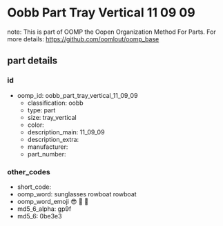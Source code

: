 # Oobb Part Tray Vertical 11 09 09  

note: This is part of OOMP the Oopen Organization Method For Parts. For more details: https://github.com/oomlout/oomp_base

##  part details





### id
* oomp_id: oobb_part_tray_vertical_11_09_09
  * classification: oobb
  * type: part
  * size: tray_vertical
  * color: 
  * description_main: 11_09_09
  * description_extra: 
  * manufacturer: 
  * part_number: 

### other_codes
* short_code: 
* oomp_word: sunglasses rowboat rowboat
* oomp_word_emoji :sunglasses: :rowboat: :rowboat:
* md5_6_alpha: gp9f
* md5_6: 0be3e3
